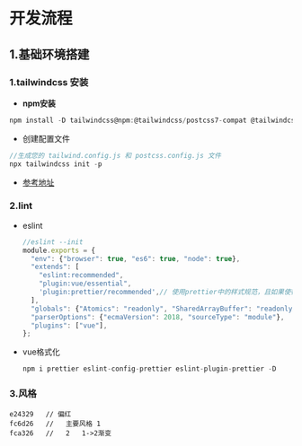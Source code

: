 # 开发流程

## 1.基础环境搭建

### 1.tailwindcss 安装

* **npm安装**

```js
npm install -D tailwindcss@npm:@tailwindcss/postcss7-compat @tailwindcss/postcss7-compat postcss@^7 autoprefixer@^9
```

* 创建配置文件

```js
//生成您的 tailwind.config.js 和 postcss.config.js 文件
npx tailwindcss init -p
```

* [参考地址]( https://www.tailwindcss.cn/docs/guides/vue-3-vite)

### 2.lint

* eslint    

  ```js
  //eslint --init 
  module.exports = {
    "env": {"browser": true, "es6": true, "node": true},
    "extends": [
      "eslint:recommended",
      "plugin:vue/essential",
      'plugin:prettier/recommended',// 使用prettier中的样式规范，且如果使得ESLint会检测prettier的格式问题，同样将格式问题以error的形式抛出. 确保在最后一个.
    ],
    "globals": {"Atomics": "readonly", "SharedArrayBuffer": "readonly"},
    "parserOptions": {"ecmaVersion": 2018, "sourceType": "module"},
    "plugins": ["vue"],
  };
  
  
  ```

  

* vue格式化

  ```js
  npm i prettier eslint-config-prettier eslint-plugin-prettier -D
  ```

  

### 3.风格

```
e24329   //	偏红
fc6d26   //   主要风格 1
fca326   //   2   1->2渐变
```

